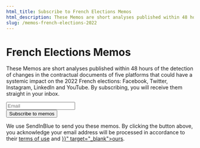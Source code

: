 ```yaml
---
html_title: Subscribe to French Elections Memos
html_description: These Memos are short analyses published within 48 hours of the detection of changes in the contractual documents of five platforms that could have a systemic impact on the 2022 French elections
slug: /memos-french-elections-2022
---
```


# French Elections Memos

These Memos are short analyses published within 48 hours of the detection of changes in the contractual documents of
five platforms that could have a systemic impact on the 2022 French elections: Facebook, Twitter, Instagram, LinkedIn
and YouTube. By subscribing, you will receive them straight in your inbox.

<form id="sib-form" method="POST" action="https://98bb6346.sibforms.com/serve/MUIEACNQpj-ZHUKKlyF0bfaAGsIMOfnk-nfryeUvMG2O64lDLnohxdkESevuVHk3fJj1yDmiSqJnybHo_REH1AA6o7MO2EoqDlx_zgWLvU2UUdqX0jeEPTbrBxXp3OXZryZqGkP5XCIITqQyfrvSjcE2uGsYLCRhBFbLQJYpvTZwKNl7xGl52vyOl5md3PNyJFFmpi0cRLs22GUe" class="mt--xl">
  <div class="formfield mb--l">
    <input type="email" id="EMAIL" name="EMAIL" autoComplete="off" placeholder="Email" data-required="true" required />
  </div>
  <div class="formfield formfield--align-right">
    <button class="button" form="sib-form" type="submit">Subscribe to memos</button>
    <input type="checkbox" hidden value="1" id="OPT_IN" name="OPT_IN" checked required />
    <input type="hidden" name="locale" value="en" />
  </div>
</form>

<p class="text--light">
  We use SendInBlue to send you these memos. By clicking the button above, you acknowledge your email address will be processed in accordance to their <a href="https://www.sendinblue.com/legal/termsofuse/" target="_blank">terms of use</a> and <a href="{{< relref path="/privacy-policy" >}}" target="_blank">ours</a>.
</p>
